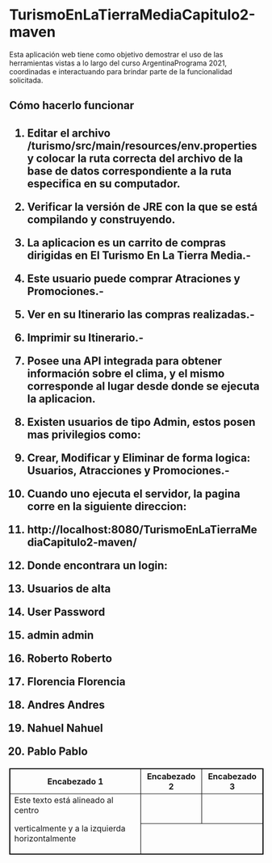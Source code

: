 <h1>TurismoEnLaTierraMediaCapitulo2-maven</h1>


Esta aplicación web tiene como objetivo demostrar el uso de las herramientas vistas a lo largo del curso ArgentinaPrograma 2021, coordinadas e interactuando para brindar parte de la funcionalidad solicitada.

<h2>Cómo hacerlo funcionar<h2>

1. Editar el archivo /turismo/src/main/resources/env.properties y colocar la ruta correcta del archivo de la base de datos correspondiente a la ruta especifica en su computador.
2. Verificar la versión de JRE con la que se está compilando y construyendo.

3. La aplicacion es un carrito de compras dirigidas en El Turismo En La Tierra Media.-
4. Este usuario puede comprar Atraciones y Promociones.-
5. Ver en su Itinerario las compras realizadas.-
6. Imprimir su Itinerario.-
7. Posee una API integrada para obtener información sobre el clima, y el mismo corresponde al lugar desde donde se ejecuta la aplicacion.

8. Existen usuarios de tipo Admin, estos posen mas privilegios como:
9. Crear, Modificar y Eliminar de forma logica: Usuarios, Atracciones y Promociones.-

10. Cuando uno ejecuta el servidor, la pagina corre en la siguiente direccion:
11. http://localhost:8080/TurismoEnLaTierraMediaCapitulo2-maven/

12. Donde encontrara un login:
  
13. Usuarios de alta
14. User           Password
15. admin          admin
16. Roberto        Roberto
17. Florencia      Florencia
18. Andres         Andres
19. Nahuel         Nahuel
20. Pablo          Pablo

  <table width="100%" border="1" cellpadding="0" cellspacing="0" bordercolor="#000000">

<tr>

<th>Encabezado 1</th>

<th>Encabezado 2</th>

<th>Encabezado 3</th>

</tr>

<tr>

<td rowspan="2" valign="middle" align="left">Este texto está alineado al centro

verticalmente y a la izquierda horizontalmente</td>

<td>&nbsp;</td>

<td>&nbsp;</td>

</tr>

<tr>

<td colspan="2">&nbsp;</td>

</tr>

</table>
